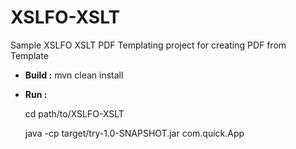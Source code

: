 # XSLFO-XSLT

Sample XSLFO XSLT PDF Templating project for creating PDF from Template

 * __Build :__ mvn clean install

 * __Run   :__ 
	
	 cd path/to/XSLFO-XSLT

	 java -cp target/try-1.0-SNAPSHOT.jar com.quick.App

